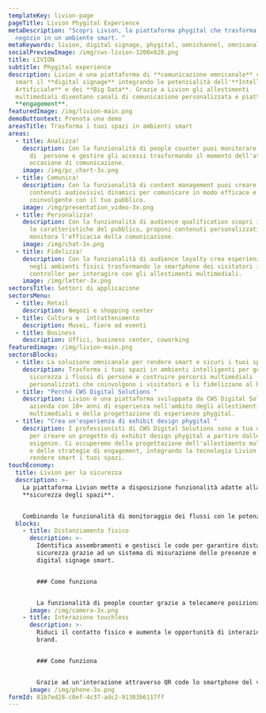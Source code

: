 ```yaml
---
templateKey: livion-page
pageTitle: Livion Phygital Experience
metaDescription: "Scopri Livion, la piattaforma phygital che trasforma il tuo
  negozio in un ambiente smart. "
metaKeywords: livion, digital signage, phygital, omnichannel, omnicanalità, unified commerce
socialPreviewImage: /img/cws-livion-1200x628.png
title: LIVION
subtitle: Phygital experience
description: Livion è una piattaforma di **comunicazione omnicanale** che rende
  smart il **digital signage** integrando le potenzialità dell'**Intelligenza
  Artificiale** e dei **Big Data**. Grazie a Livion gli allestimenti
  multimediali diventano canali di comunicazione personalizzata e piattaforme di
  **engagement**.
featuredImage: /img/livion-main.png
demoButtontext: Prenota una demo
areasTitle: Trasforma i tuoi spazi in ambienti smart
areas:
  - title: Analizza!
    description: Con la funzionalità di people counter puoi monitorare i flussi
      di  persone e gestire gli accessi trasformando il momento dell'attesa in
      occasione di comunicazione.
    image: /img/pc_chart-3x.png
  - title: Comunica!
    description: Con la funzionalità di content management puoi creare palinsesti di
      contenuti audiovisivi dinamici per comunicare in modo efficace e
      coinvolgente con il tuo pubblico.
    image: /img/presentation_video-3x.png
  - title: Personalizza!
    description: Con la funzionalità di audience qualification scopri in tempo reale
      le caratteristiche del pubblico, proponi contenuti personalizzati e
      monitora l'efficacia della comunicazione.
    image: /img/chat-3x.png
  - title: Fidelizza!
    description: Con la funzionalità di audience loyalty crea esperienze interattive
      negli ambienti fisici trasformando lo smartphone dei visitatori in un
      controller per interagire con gli allestimenti multimediali.
    image: /img/letter-3x.png
sectorsTitle: Settori di applicazione
sectorsMenu:
  - title: Retail
    description: Negozi e shopping center
  - title: Cultura e  intrattenimento
    description: Musei, fiere ed eventi
  - title: Business
    description: Uffici, business center, coworking
featuredimage: /img/livion-main.png
sectorsBlocks:
  - title: La soluzione omnicanale per rendere smart e sicuri i tuoi spazi
    description: Trasforma i tuoi spazi in ambienti intelligenti per gestire in
      sicurezza i flussi di persone e costruire percorsi multimediali
      personalizzati che coinvolgono i visitatori e li fidelizzano al brand.
  - title: "Perché CWS Digital Solutions "
    description: Livion è una piattaforma sviluppata da CWS Digital Solutions,
      azienda con 10+ anni di esperienza nell'ambito degli allestimenti
      multimediali e della progettazione di esperienze phygital.
  - title: "Crea un'esperienza di exhibit design phygital "
    description: I professionisti di CWS Digital Solutions sono a tua disposizione
      per creare un progetto di exhibit design phygital a partire dalle tue
      esigenze. Ci occuperemo della progettazione dell'allestimento multimediale
      e delle strategie di engagement, integrando la tecnologia Livion per
      rendere smart i tuoi spazi.
touchEconomy:
  title: Livion per la sicurezza
  description: >-
    La piattaforma Livion mette a disposizione funzionalità adatte alla messa in
    **sicurezza degli spazi**. 


    Combinando le funzionalità di monitoraggio dei flussi con le potenzialità dello smart digital signage è possibile creare **percorsi personalizzati** durante i quali l'attesa diventa occasione di comunicazione e engagement.
  blocks:
    - title: Distanziamento fisico
      description: >-
        Identifica assembramenti e gestisci le code per garantire distanze di
        sicurezza grazie ad un sistema di misurazione delle presenze e al
        digital signage smart.


        ### Come funziona


        La funzionalità di people counter grazie a telecamere posizionate vicino all’ingresso si crea una soglia virtuale che conta accessi e uscite per avere sempre sotto controllo il numero delle presenze nell'ambiente e veicolare i visitatori in spazi a bassa densità.
      image: /img/camera-3x.png
    - title: Interazione touchless
      description: >-
        Riduci il contatto fisico e aumenta le opportunità di interazione con il
        brand.


        ### Come funziona


        Grazie ad un'interazione attraverso QR code lo smartphone del visitatore diventa un'interfaccia di controllo e tastiera virtuale per gestire l'interazione senza creare contatto. I visitatori possono richiedere assistenza e accedere a servizi senza la necessità di una vicinanza fisica.
      image: /img/phone-3x.png
formId: 81b7ed28-c0ef-4c37-adc2-91383b6117ff
---
```


